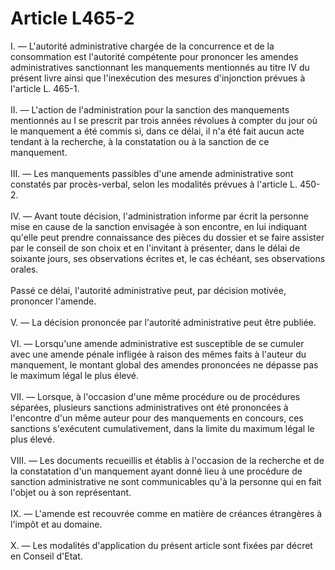 # Article L465-2

<div align="left">I. ― L'autorité administrative chargée de la concurrence et de la consommation est l'autorité compétente pour prononcer les amendes administratives sanctionnant les manquements mentionnés au titre IV du présent livre ainsi que l'inexécution des mesures d'injonction prévues à l'article L. 465-1. <br/>
<br/>II. ― L'action de l'administration pour la sanction des manquements mentionnés au I se prescrit par trois années révolues à compter du jour où le manquement a été commis si, dans ce délai, il n'a été fait aucun acte tendant à la recherche, à la constatation ou à la sanction de ce manquement. <br/>
<br/>III. ― Les manquements passibles d'une amende administrative sont constatés par procès-verbal, selon les modalités prévues à l'article L. 450-2. <br/>
<br/>IV. ― Avant toute décision, l'administration informe par écrit la personne mise en cause de la sanction envisagée à son encontre, en lui indiquant qu'elle peut prendre connaissance des pièces du dossier et se faire assister par le conseil de son choix et en l'invitant à présenter, dans le délai de soixante jours, ses observations écrites et, le cas échéant, ses observations orales. <br/>
<br/>Passé ce délai, l'autorité administrative peut, par décision motivée, prononcer l'amende. <br/>
<br/>V. ― La décision prononcée par l'autorité administrative peut être publiée. <br/>
<br/>VI. ― Lorsqu'une amende administrative est susceptible de se cumuler avec une amende pénale infligée à raison des mêmes faits à l'auteur du manquement, le montant global des amendes prononcées ne dépasse pas le maximum légal le plus élevé. <br/>
<br/>VII. ― Lorsque, à l'occasion d'une même procédure ou de procédures séparées, plusieurs sanctions administratives ont été prononcées à l'encontre d'un même auteur pour des manquements en concours, ces sanctions s'exécutent cumulativement, dans la limite du maximum légal le plus élevé. <br/>
<br/>VIII. ― Les documents recueillis et établis à l'occasion de la recherche et de la constatation d'un manquement ayant donné lieu à une procédure de sanction administrative ne sont communicables qu'à la personne qui en fait l'objet ou à son représentant. <br/>
<br/>IX. ― L'amende est recouvrée comme en matière de créances étrangères à l'impôt et au domaine. <br/>
<br/>X. ― Les modalités d'application du présent article sont fixées par décret en Conseil d'Etat.</div>
